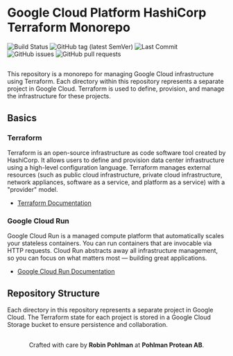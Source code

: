 # Google Cloud Platform HashiCorp Terraform Monorepo

![Build Status](https://github.com/Ridvan-bot/pohlmanprotean.se/actions/workflows/deploy.yml/badge.svg)
![GitHub tag (latest SemVer)](https://img.shields.io/github/v/tag/Ridvan-bot/gcpht?label=version&sort=semver)
![Last Commit](https://img.shields.io/github/last-commit/Ridvan-bot/gcpht)
![GitHub issues](https://img.shields.io/github/issues/Ridvan-bot/gcpht)
![GitHub pull requests](https://img.shields.io/github/issues-pr/Ridvan-bot/gcpht)

##

This repository is a monorepo for managing Google Cloud infrastructure using Terraform. Each directory within this repository represents a separate project in Google Cloud. Terraform is used to define, provision, and manage the infrastructure for these projects.

## Basics

### Terraform
Terraform is an open-source infrastructure as code software tool created by HashiCorp. It allows users to define and provision data center infrastructure using a high-level configuration language. Terraform manages external resources (such as public cloud infrastructure, private cloud infrastructure, network appliances, software as a service, and platform as a service) with a "provider" model.

- [Terraform Documentation](https://www.terraform.io/docs)

### Google Cloud Run
Google Cloud Run is a managed compute platform that automatically scales your stateless containers. You can run containers that are invocable via HTTP requests. Cloud Run abstracts away all infrastructure management, so you can focus on what matters most — building great applications.

- [Google Cloud Run Documentation](https://cloud.google.com/run/docs)

## Repository Structure
Each directory in this repository represents a separate project in Google Cloud. The Terraform state for each project is stored in a Google Cloud Storage bucket to ensure persistence and collaboration.


##
<p align="center">
  Crafted with care by <strong>Robin Pohlman</strong> at <strong>Pohlman Protean AB</strong>.
</p>
